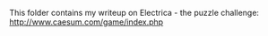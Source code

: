 This folder contains my writeup on Electrica - the puzzle challenge: http://www.caesum.com/game/index.php
